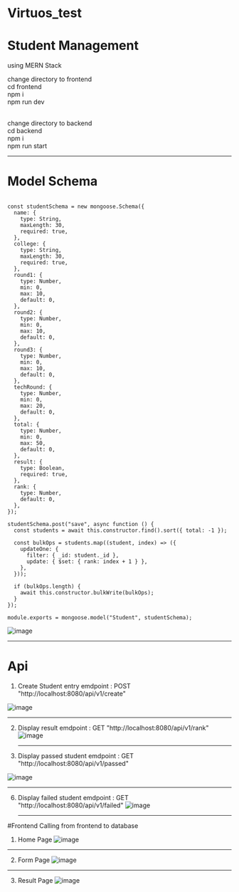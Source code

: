 # Virtuos_test

# Student Management 
using MERN Stack

change directory to frontend <br/>
 cd frontend <br/>
 npm i <br/>
 npm run dev

<br/>
change directory to backend <br/>
 cd backend <br/>
 npm i <br/>
 npm run start

----------------------------------------

# Model Schema
```const mongoose = require("mongoose");

const studentSchema = new mongoose.Schema({
  name: {
    type: String,
    maxLength: 30,
    required: true,
  },
  college: {
    type: String,
    maxLength: 30,
    required: true,
  },
  round1: {
    type: Number,
    min: 0,
    max: 10,
    default: 0,
  },
  round2: {
    type: Number,
    min: 0,
    max: 10,
    default: 0,
  },
  round3: {
    type: Number,
    min: 0,
    max: 10,
    default: 0,
  },
  techRound: {
    type: Number,
    min: 0,
    max: 20,
    default: 0,
  },
  total: {
    type: Number,
    min: 0,
    max: 50,
    default: 0,
  },
  result: {
    type: Boolean,
    required: true,
  },
  rank: {
    type: Number,
    default: 0,
  },
});

studentSchema.post("save", async function () {
  const students = await this.constructor.find().sort({ total: -1 });

  const bulkOps = students.map((student, index) => ({
    updateOne: {
      filter: { _id: student._id },
      update: { $set: { rank: index + 1 } },
    },
  }));

  if (bulkOps.length) {
    await this.constructor.bulkWrite(bulkOps);
  }
});

module.exports = mongoose.model("Student", studentSchema);
```
![image](https://github.com/user-attachments/assets/009784ad-d437-47d0-ba75-c9cb83af1c3c)


-------------------------------------

# Api 
1. Create Student entry
   emdpoint : POST "http://localhost:8080/api/v1/create"

![image](https://github.com/user-attachments/assets/7d4870aa-7828-4b87-a896-e605e99b0768)

-----------------

2. Display result
   emdpoint : GET "http://localhost:8080/api/v1/rank"
![image](https://github.com/user-attachments/assets/0c51025f-92e4-4c70-a13f-e7a914cea217)


   ---------------

4. Display passed student
   emdpoint : GET "http://localhost:8080/api/v1/passed"

 ![image](https://github.com/user-attachments/assets/1d6af014-d076-4095-9987-af32d1e9ea13)



   ---------------

6. Display failed student
   emdpoint : GET "http://localhost:8080/api/v1/failed"
   ![image](https://github.com/user-attachments/assets/ca6cb766-c1af-486a-8e93-67edfa6a4144)


   --------------
#Frontend
Calling from frontend to database

1. Home Page
![image](https://github.com/user-attachments/assets/2cdb0c65-90f2-422e-a34f-82d3c3d2dfe6)

---
2. Form Page
![image](https://github.com/user-attachments/assets/6ee00178-e465-446e-88aa-66d70426b573)

---

3. Result Page
![image](https://github.com/user-attachments/assets/8872f703-2f1f-42fe-bc72-d4c4d70cab9f)





